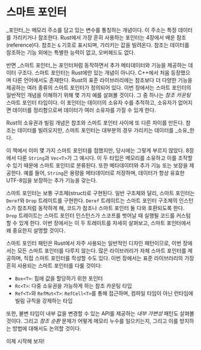 # 스마트 포인터

_포인터_는 메모리 주소를 담고 있는 변수를 통칭하는 개념이다. 이 주소는 특정 데이터를 가리키거나 참조한다. Rust에서 가장 흔히 사용하는 포인터는 4장에서 배운 참조(reference)다. 참조는 `&` 기호로 표시되며, 가리키는 값을 빌려온다. 참조는 데이터를 참조하는 기능 외에는 특별한 능력이 없고, 오버헤드도 없다.

반면 _스마트 포인터_는 포인터처럼 동작하면서 추가 메타데이터와 기능을 제공하는 데이터 구조다. 스마트 포인터는 Rust에만 있는 개념이 아니다. C++에서 처음 등장했으며 다른 언어에서도 존재한다. Rust의 표준 라이브러리에는 참조보다 더 다양한 기능을 제공하는 여러 종류의 스마트 포인터가 정의되어 있다. 이번 장에서는 스마트 포인터의 일반적인 개념을 이해하기 위해 몇 가지 예를 살펴볼 것이다. 그 중 하나는 _참조 카운팅_ 스마트 포인터 타입이다. 이 포인터는 데이터의 소유자 수를 추적하고, 소유자가 없어지면 데이터를 정리함으로써 데이터가 여러 소유자를 가질 수 있게 한다.

Rust의 소유권과 빌림 개념은 참조와 스마트 포인터 사이에 또 다른 차이를 만든다. 참조는 데이터를 빌려오지만, 스마트 포인터는 대부분의 경우 가리키는 데이터를 _소유_한다.

이 책에서 이미 몇 가지 스마트 포인터를 접했지만, 당시에는 그렇게 부르지 않았다. 8장에서 다룬 `String`과 `Vec<T>`가 그 예시다. 이 두 타입은 메모리를 소유하고 이를 조작할 수 있기 때문에 스마트 포인터로 분류된다. 또한 메타데이터와 추가 기능 또는 보장을 제공한다. 예를 들어, `String`은 용량을 메타데이터로 저장하며, 데이터가 항상 유효한 UTF-8임을 보장하는 추가 기능을 갖는다.

스마트 포인터는 보통 구조체(struct)로 구현된다. 일반 구조체와 달리, 스마트 포인터는 `Deref`와 `Drop` 트레이트를 구현한다. `Deref` 트레이트는 스마트 포인터 구조체의 인스턴스가 참조처럼 동작하게 해, 코드가 참조나 스마트 포인터 둘 다와 호환되도록 한다. `Drop` 트레이트는 스마트 포인터 인스턴스가 스코프를 벗어날 때 실행될 코드를 커스텀할 수 있게 한다. 이번 장에서는 이 두 트레이트를 자세히 살펴보고, 스마트 포인터에서 왜 중요한지 설명할 것이다.

스마트 포인터 패턴은 Rust에서 자주 사용되는 일반적인 디자인 패턴이므로, 이번 장에서는 모든 스마트 포인터를 다루지 않는다. 많은 라이브러리가 자체 스마트 포인터를 제공하며, 직접 스마트 포인터를 작성할 수도 있다. 이번 장에서는 표준 라이브러리의 가장 흔히 사용되는 스마트 포인터를 다룰 것이다:

- `Box<T>`: 힙에 값을 할당하기 위한 포인터
- `Rc<T>`: 다중 소유권을 가능하게 하는 참조 카운팅 타입
- `Ref<T>`와 `RefMut<T>`: `RefCell<T>`를 통해 접근하며, 컴파일 타임이 아닌 런타임에 빌림 규칙을 강제하는 타입

또한, 불변 타입이 내부 값을 변경할 수 있는 API를 제공하는 _내부 가변성_ 패턴도 살펴볼 것이다. 그리고 _참조 순환_ 문제가 어떻게 메모리 누수를 일으키는지, 그리고 이를 방지하는 방법에 대해서도 논의할 것이다.

이제 시작해 보자!



